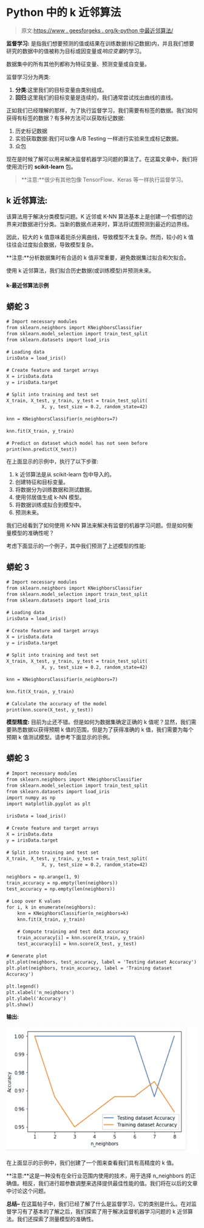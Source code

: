# Python 中的 k 近邻算法

> 原文:[https://www . geesforgeks . org/k-python 中最近邻算法/](https://www.geeksforgeeks.org/k-nearest-neighbor-algorithm-in-python/)

**监督学习:**
是指我们想要预测的值或结果在训练数据(标记数据)内，并且我们想要研究的数据中的值被称为目标或因变量或*响应变量*的学习。

数据集中的所有其他列都称为特征变量、预测变量或自变量。

监督学习分为两类:

1.  **分类**:这里我们的目标变量由类别组成。
2.  **回归**:这里我们的目标变量是连续的，我们通常尝试找出曲线的直线。

正如我们已经理解的那样，为了执行监督学习，我们需要有标签的数据。我们如何获得有标签的数据？有多种方法可以获取标记数据:

1.  历史标记数据
2.  实验获取数据:我们可以像 A/B Testing 一样进行实验来生成标记数据。
3.  众包

现在是时候了解可以用来解决监督机器学习问题的算法了。在这篇文章中，我们将使用流行的 **scikit-learn** 包。

> **注意:**很少有其他包像 TensorFlow、Keras 等一样执行监督学习。

## **k 近邻算法:**

该算法用于解决分类模型问题。K 近邻或 K-NN 算法基本上是创建一个假想的边界来对数据进行分类。当新的数据点进来时，算法将试图预测到最近的边界线。

因此，较大的 k 值意味着扼杀分离曲线，导致模型不太复杂。然而，较小的 k 值往往会过度拟合数据，导致模型复杂。

**注意:**分析数据集时有合适的 k 值非常重要，避免数据集过拟合和欠拟合。

使用 k 近邻算法，我们拟合历史数据(或训练模型)并预测未来。

#### **k-最近邻算法示例**

## 蟒蛇 3

```
# Import necessary modules
from sklearn.neighbors import KNeighborsClassifier
from sklearn.model_selection import train_test_split
from sklearn.datasets import load_iris

# Loading data
irisData = load_iris()

# Create feature and target arrays
X = irisData.data
y = irisData.target

# Split into training and test set
X_train, X_test, y_train, y_test = train_test_split(
             X, y, test_size = 0.2, random_state=42)

knn = KNeighborsClassifier(n_neighbors=7)

knn.fit(X_train, y_train)

# Predict on dataset which model has not seen before
print(knn.predict(X_test))
```

在上面显示的示例中，执行了以下步骤:

1.  k 近邻算法是从 scikit-learn 包中导入的。
2.  创建特征和目标变量。
3.  将数据分为训练数据和测试数据。
4.  使用邻居值生成 k-NN 模型。
5.  将数据训练或拟合到模型中。
6.  预测未来。

我们已经看到了如何使用 K-NN 算法来解决有监督的机器学习问题。但是如何衡量模型的准确性呢？

考虑下面显示的一个例子，其中我们预测了上述模型的性能:

## 蟒蛇 3

```
# Import necessary modules
from sklearn.neighbors import KNeighborsClassifier
from sklearn.model_selection import train_test_split
from sklearn.datasets import load_iris

# Loading data
irisData = load_iris()

# Create feature and target arrays
X = irisData.data
y = irisData.target

# Split into training and test set
X_train, X_test, y_train, y_test = train_test_split(
             X, y, test_size = 0.2, random_state=42)

knn = KNeighborsClassifier(n_neighbors=7)

knn.fit(X_train, y_train)

# Calculate the accuracy of the model
print(knn.score(X_test, y_test))
```

**模型精度:**
目前为止还不错。但是如何为数据集确定正确的 k 值呢？显然，我们需要熟悉数据以获得预期 k 值的范围，但是为了获得准确的 k 值，我们需要为每个预期 k 值测试模型。请参考下面显示的示例。

## 蟒蛇 3

```
# Import necessary modules
from sklearn.neighbors import KNeighborsClassifier
from sklearn.model_selection import train_test_split
from sklearn.datasets import load_iris
import numpy as np
import matplotlib.pyplot as plt

irisData = load_iris()

# Create feature and target arrays
X = irisData.data
y = irisData.target

# Split into training and test set
X_train, X_test, y_train, y_test = train_test_split(
             X, y, test_size = 0.2, random_state=42)

neighbors = np.arange(1, 9)
train_accuracy = np.empty(len(neighbors))
test_accuracy = np.empty(len(neighbors))

# Loop over K values
for i, k in enumerate(neighbors):
    knn = KNeighborsClassifier(n_neighbors=k)
    knn.fit(X_train, y_train)

    # Compute training and test data accuracy
    train_accuracy[i] = knn.score(X_train, y_train)
    test_accuracy[i] = knn.score(X_test, y_test)

# Generate plot
plt.plot(neighbors, test_accuracy, label = 'Testing dataset Accuracy')
plt.plot(neighbors, train_accuracy, label = 'Training dataset Accuracy')

plt.legend()
plt.xlabel('n_neighbors')
plt.ylabel('Accuracy')
plt.show()
```

**输出:**

![](img/e8fa24af99ad927e8f86ac3ba32cffbf.png)

在上面显示的示例中，我们创建了一个图来查看我们具有高精度的 k 值。

**注意:**这是一种没有在全行业范围内使用的技术，用于选择 n_neighbors 的正确值。相反，我们进行超参数调整来选择提供最佳性能的值。我们将在以后的文章中讨论这个问题。

**总结–**
在这篇帖子中，我们已经了解了什么是监督学习，它的类别是什么。在对监督学习有了基本的了解之后，我们探索了用于解决监督机器学习问题的 k 近邻算法。我们还探索了测量模型的准确性。